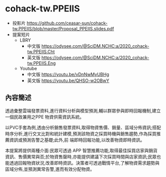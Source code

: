 # cohack-tw.PPEIIS

- 投影片 https://github.com/ceasar-sun/cohack-tw.PPEIIS/blob/master/Proposal_PPEIIS.slides.pdf
- 提案短片
  - LBRY
    - 中文版 https://odysee.com/@SciDM.NCHC:a/2020_cohack-tw.PPEIIS.Cht
    - 英文版 https://odysee.com/@SciDM.NCHC:a/2020_cohack-tw.PPEIIS.Eng
  - Youtube
    - 中文版 https://youtu.be/vDnNwMyUBHg
    - 英文版 https://youtu.be/QHSO-w2OBwY
  
## 內容簡述
透過彙整雲端發票資料,進行資料分析與模型預測,輔以群眾參與即時回報機制,建立一個民政兼用之PPE 物資供需資訊系統。

以PVC手套為例,透由分析銷售發票資料,取得物資售價、銷量、區域分佈資訊;搭配時序分析,進行交叉比對和統計建模,預測該物資之採買時機與銷售趨勢,作為採買推薦資訊或預測告警之基礎;此外,前
端即時回報功能,以改善物資即時資訊。

本提案將提供兩種介面:民眾可透過 APP 智慧推薦功能,取得最佳採買店家與銷貨資訊、售價異常與否;於物資售罄時,亦能提供建議下次採買時間與店家資訊;民眾也能透過回報物資狀況,改善即時資訊。決策者可透過戰情平台,了解物資需求趨勢與區域分佈,並預測異常告警,進而有效分配物資。

